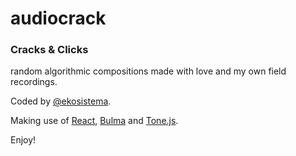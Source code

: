 # audiocrack

### Cracks & Clicks

random algorithmic compositions made with love and my own field recordings.   
   
Coded by [@ekosistema](https://github.com/ekosistema). 

Making use of [React](https://react.dev/), [Bulma](https://bulma.io/) and [Tone.js](https://tonejs.github.io/). 
   
Enjoy!
